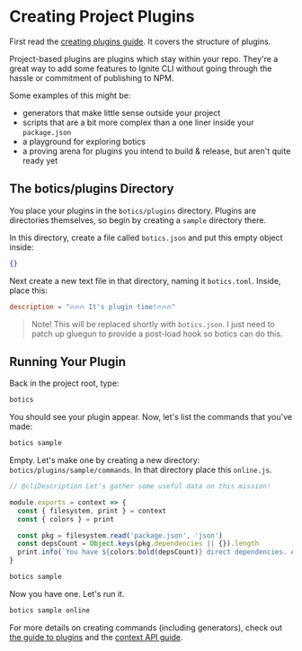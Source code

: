 # Creating Project Plugins

First read the [creating plugins guide](./creating-plugins.md).  It covers the structure of plugins.

Project-based plugins are plugins which stay within your repo.  They're a great way to add some features to Ignite CLI without going through the hassle or commitment of publishing to NPM.

Some examples of this might be:

* generators that make little sense outside your project
* scripts that are a bit more complex than a one liner inside your `package.json`
* a playground for exploring botics
* a proving arena for plugins you intend to build & release, but aren't quite ready yet

## The botics/plugins Directory

You place your plugins in the `botics/plugins` directory.  Plugins are directories themselves, so begin by creating a `sample` directory there.

In this directory, create a file called `botics.json` and put this empty object inside:

```json
{}
```

Next create a new text file in that directory, naming it `botics.toml`.  Inside, place this:

```toml
description = "🔥🔥🔥 It's plugin time!🔥🔥🔥"
```

> Note! This will be replaced shortly with `botics.json`.  I just need to patch up gluegun to provide a post-load hook so botics can do this.

## Running Your Plugin

Back in the project root, type:

```sh
botics
```

You should see your plugin appear.  Now, let's list the commands that you've made:

```sh
botics sample
```

Empty.  Let's make one by creating a new directory: `botics/plugins/sample/commands`.  In that directory place this `online.js`.

```js
// @cliDescription Let's gather some useful data on this mission!

module.exports = context => {
  const { filesystem, print } = context
  const { colors } = print

  const pkg = filesystem.read('package.json', 'json')
  const depsCount = Object.keys(pkg.dependencies || {}).length
  print.info(`You have ${colors.bold(depsCount)} direct dependencies. And they are awesome.`)
}

```

```sh
botics sample
```

Now you have one.  Let's run it.

```sh
botics sample online
```

For more details on creating commands (including generators), check out [the guide to plugins](./creating-plugins.md) and the [context API guide](https://infinitered.github.io/gluegun/#/context-api).

